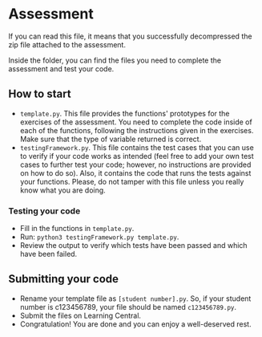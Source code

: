 # Assessment

If you can read this file, it means that you successfully decompressed the zip file attached to the assessment.

Inside the folder, you can find the files you need to complete the assessment and test your code.


## How to start

* `template.py`. This file provides the functions' prototypes for the exercises of the assessment. You need to complete the code inside of each of the functions, following the instructions given in the exercises. Make sure that the type of variable returned is correct.
* `testingFramework.py`. This file contains the test cases that you can use to verify if your code works as intended (feel free to add your own test cases to further test your code; however, no instructions are provided on how to do so). Also, it contains the code that runs the tests against your functions. Please, do not tamper with this file unless you really know what you are doing.

### Testing your code

* Fill in the functions in `template.py`.
* Run: `python3 testingFramework.py template.py`.
* Review the output to verify which tests have been passed and which have been failed.

## Submitting your code

* Rename your template file as `[student number].py`. So, if your student number is c123456789, your file should be named `c123456789.py`.
* Submit the files on Learning Central.
* Congratulation! You are done and you can enjoy a well-deserved rest.
